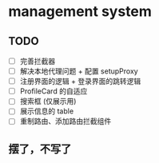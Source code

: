 # management system

## TODO

- [ ] 完善拦截器
- [ ] 解决本地代理问题 + 配置 setupProxy
- [ ] 注册界面的逻辑 + 登录界面的跳转逻辑
- [ ] ProfileCard 的自适应
- [ ] 搜索框 (仅展示用)
- [ ] 展示信息的 table
- [ ] 重制路由、添加路由拦截组件

## 摆了，不写了
